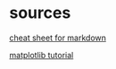 # sources 

[cheat sheet for markdown](https://github.com/adam-p/markdown-here/wiki/Markdown-Cheatsheet#emphasis)


[matplotlib tutorial](https://www.youtube.com/playlist?list=PLeo1K3hjS3uu4Lr8_kro2AqaO6CFYgKOl)
